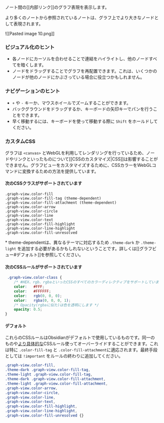 ノート間の[[内部リンク]]のグラフ表現を表示します。

より多くのノートから参照されているノートは、グラフ上でより大きなノードとして表現されます。

![[Pasted image 10.png]]

### ビジュアル化のヒント

- 各ノードにカーソルを合わせることで連結をハイライトし、他のノードすべてを暗くします。
- ノードをドラッグすることでグラフを再配置できます。これは、いくつかのノードが他のノードにかぶさっている場合に役立つかもしれません。

### ナビゲーションのヒント

- `+` や `-` キーか、マウスホイールでズームすることができます。
- バックグラウンドをドラッグするか、キーボードの矢印キーでパンを行うことをできます。
- 早く移動するには、キーボードを使って移動する際に `Shift` をホールドしてください。

### カスタムCSS

グラフは `<canvas>` とWebGLを利用してレンダリングを行っているため、ノードやリンクといったものについて[[CSSのカスタマイズ|CSS]]は影響することができません。グラフビューをカスタマイズするために、CSSカラーをWebGLコマンドに変換するための方法を提供しています。

#### 次のCSSクラスがサポートされています

```
.graph-view.color-fill
.graph-view.color-fill-tag (theme-dependent)
.graph-view.color-fill-attachment (theme-dependent)
.graph-view.color-arrow
.graph-view.color-circle
.graph-view.color-line
.graph-view.color-text
.graph-view.color-fill-highlight
.graph-view.color-line-highlight
.graph-view.color-fill-unresolved
```

\* theme-dependentは、異なるテーマに対応するため `.theme-dark` か `.theme-light` を追加する必要があるかもしれないということです。詳しくは[[グラフビュー#デフォルト]]を参照してください。

#### 次のCSSルールがサポートされています

```css
 .graph-view.color-class {
	/* #HEX、rgb、rgbaといったCSSのすべてのカラーディレクティブをサポートしています */
	color:   #FFF;
	color:   #FFFFFF;
	color:   rgb(0, 0, 0);
	color:   rgba(0, 0, 0, 1);
	/* Opacity(rgbaに似た)は色を透明にします */
	opacity: 0.5;
}
```

#### デフォルト

これらのCSSルールはObsidianがデフォルトで使用しているものです。同一のものや[より具体的な](https://developer.mozilla.org/en-US/docs/Web/CSS/Specificity)CSSルール使ってオーバーライドすることができます。これは特に `.color-fill-tag` と `.color-fill-attachment`に適応されます。最終手段としては `!important` をルールの終わりに追加してください。

```css
.graph-view.color-fill,
.theme-dark .graph-view.color-fill-tag,
.theme-light .graph-view.color-fill-tag,
.theme-dark .graph-view.color-fill-attachment,
.theme-light .graph-view.color-fill-attachment,
.graph-view.color-arrow,
.graph-view.color-circle,
.graph-view.color-line,
.graph-view.color-text,
.graph-view.color-fill-highlight,
.graph-view.color-line-highlight,
.graph-view.color-fill-unresolved {}
```